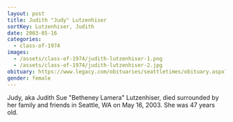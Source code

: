 ```yaml
---
layout: post
title: Judith "Judy" Lutzenhiser
sortKey: Lutzenhiser, Judith
date: 2003-05-16
categories:
  - class-of-1974
images:
  - /assets/class-of-1974/judith-lutzenhiser-1.png
  - /assets/class-of-1974/judith-lutzenhiser-2.jpg
obituary: https://www.legacy.com/obituaries/seattletimes/obituary.aspx?n=judith-sue-lutzenhiser-betheney-lamera&pid=1031983
gender: female
---
```

Judy, aka Judith Sue "Betheney Lamera" Lutzenhiser, died surrounded by her family and friends in Seattle, WA on May 16, 2003. She was 47 years old.
